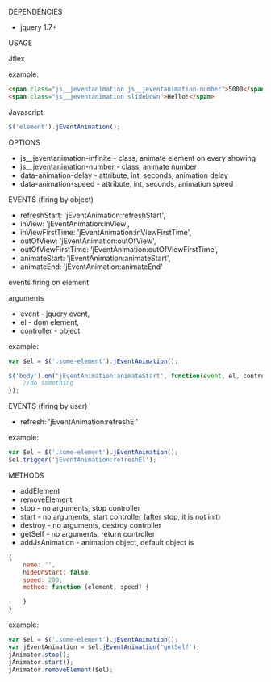 DEPENDENCIES
- jquery 1.7+

USAGE

Jflex

example:
``` html
<span class="js__jeventanimation js__jeventanimation-number">5000</span>
<span class="js__jeventanimation slideDown">Hello!</span>
```

Javascript

```javascript
$('element').jEventAnimation();
```

OPTIONS
- js__jeventanimation-infinite - class, animate element on every showing
- js__jeventanimation-number - class, animate number
- data-animation-delay - attribute, int, seconds, animation delay
- data-animation-speed - attribute, int, seconds, animation speed

EVENTS (firing by object)
- refreshStart: 'jEventAnimation:refreshStart',
- inView: 'jEventAnimation:inView',
- inViewFirstTime: 'jEventAnimation:inViewFirstTime',
- outOfView: 'jEventAnimation:outOfView',
- outOfViewFirstTime: 'jEventAnimation:outOfViewFirstTime',
- animateStart: 'jEventAnimation:animateStart',
- animateEnd: 'jEventAnimation:animateEnd'

events firing on element

arguments 
- event - jquery event, 
- el - dom element, 
- controller - object

example:

```javascript
var $el = $('.some-element').jEventAnimation();

$('body').on('jEventAnimation:animateStart', function(event, el, controller) {
    //do something
});
```

EVENTS (firing by user)
- refresh: 'jEventAnimation:refreshEl'

example:
```javascript
var $el = $('.some-element').jEventAnimation(); 
$el.trigger('jEventAnimation:refreshEl');
```

METHODS
- addElement
- removeElement
- stop - no arguments, stop controller
- start - no arguments, start controller (after stop, it is not init)
- destroy - no arguments, destroy controller
- getSelf - no arguments, return controller
- addJsAnimation - animation object, default object is
```javascript
{
    name: '',
    hideOnStart: false,
    speed: 200,
    method: function (element, speed) {

    }
}
```

example:

```javascript
var $el = $('.some-element').jEventAnimation(); 
var jEventAnimation = $el.jEventAnimation('getSelf');
jAnimator.stop();
jAnimator.start();
jAnimator.removeElement($el);
```